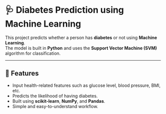 # 🩺 Diabetes Prediction using Machine Learning

This project predicts whether a person has **diabetes** or not using **Machine Learning**.  
The model is built in **Python** and uses the **Support Vector Machine (SVM)** algorithm for classification.

---

## 📌 Features
- Input health-related features such as glucose level, blood pressure, BMI, etc.
- Predicts the likelihood of having diabetes.
- Built using **scikit-learn**, **NumPy**, and **Pandas**.
- Simple and easy-to-understand workflow.

